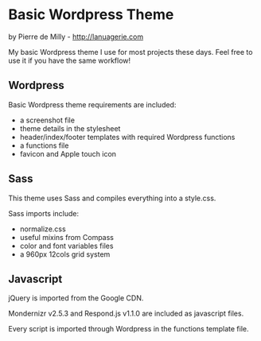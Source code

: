 Basic Wordpress Theme
=====================
by Pierre de Milly - http://lanuagerie.com

My basic Wordpress theme I use for most projects these days.
Feel free to use it if you have the same workflow!

Wordpress
---------
Basic Wordpress theme requirements are included:
  * a screenshot file
  * theme details in the stylesheet
  * header/index/footer templates with required Wordpress functions
  * a functions file
  * favicon and Apple touch icon

Sass
----
This theme uses Sass and compiles everything into a style.css.

Sass imports include:
  * normalize.css
  * useful mixins from Compass
  * color and font variables files
  * a 960px 12cols grid system

Javascript
----------

jQuery is imported from the Google CDN.

Mondernizr v2.5.3 and Respond.js v1.1.0 are included as javascript files.

Every script is imported through Wordpress in the functions template file.